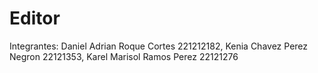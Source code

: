 # Editor
Integrantes: Daniel Adrian Roque Cortes 221212182, Kenia Chavez Perez Negron 22121353, Karel Marisol Ramos Perez 22121276
